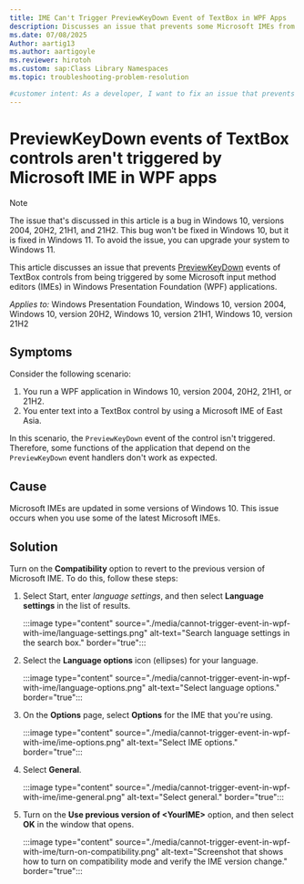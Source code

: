 ```yaml
---
title: IME Can't Trigger PreviewKeyDown Event of TextBox in WPF Apps
description: Discusses an issue that prevents some Microsoft IMEs from triggering PreviewKeyDown events of TextBox controls in WPF apps.
ms.date: 07/08/2025
Author: aartig13
ms.author: aartigoyle
ms.reviewer: hirotoh
ms.custom: sap:Class Library Namespaces
ms.topic: troubleshooting-problem-resolution

#customer intent: As a developer, I want to fix an issue that prevents IMEs from triggering PreviewKeyDown events so that TextBoxes in my WPF app function correctly.
---
```

# PreviewKeyDown events of TextBox controls aren't triggered by Microsoft IME in WPF apps

> [!NOTE]
> The issue that's discussed in this article is a bug in Windows 10, versions 2004, 20H2, 21H1, and 21H2. This bug won't be fixed in Windows 10, but it is fixed in Windows 11. To avoid the issue, you can upgrade your system to Windows 11.

This article discusses an issue that prevents [PreviewKeyDown](/dotnet/api/system.windows.forms.control.previewkeydown) events of TextBox controls from being triggered by some Microsoft input method editors (IMEs) in Windows Presentation Foundation (WPF) applications.

_Applies to:_ Windows Presentation Foundation, Windows 10, version 2004, Windows 10, version 20H2, Windows 10, version 21H1, Windows 10, version 21H2

## Symptoms

Consider the following scenario:

1. You run a WPF application in Windows 10, version 2004, 20H2, 21H1, or 21H2.
1. You enter text into a TextBox control by using a Microsoft IME of East Asia.

In this scenario, the `PreviewKeyDown` event of the control isn't triggered. Therefore, some functions of the application that depend on the `PreviewKeyDown` event handlers don't work as expected.

## Cause

Microsoft IMEs are updated in some versions of Windows 10. This issue occurs when you use some of the latest Microsoft IMEs.

## Solution

Turn on the **Compatibility** option to revert to the previous version of Microsoft IME. To do this, follow these steps:

1. Select Start, enter *language settings*, and then select **Language settings** in the list of results.

    :::image type="content" source="./media/cannot-trigger-event-in-wpf-with-ime/language-settings.png" alt-text="Search language settings in the search box." border="true":::

1. Select the **Language options** icon (ellipses) for your language.

    :::image type="content" source="./media/cannot-trigger-event-in-wpf-with-ime/language-options.png" alt-text="Select language options." border="true":::

1. On the **Options** page, select **Options** for the IME that you're using.

    :::image type="content" source="./media/cannot-trigger-event-in-wpf-with-ime/ime-options.png" alt-text="Select IME options." border="true":::

1. Select **General**.

    :::image type="content" source="./media/cannot-trigger-event-in-wpf-with-ime/ime-general.png" alt-text="Select general." border="true":::

1. Turn on the **Use previous version of \<YourIME\>** option, and then select **OK** in the window that opens.

    :::image type="content" source="./media/cannot-trigger-event-in-wpf-with-ime/turn-on-compatibility.png" alt-text="Screenshot that shows how to turn on compatibility mode and verify the IME version change." border="true":::
